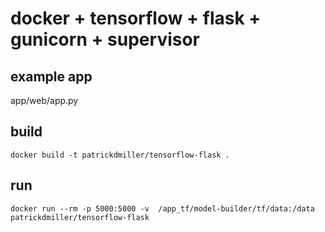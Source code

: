# docker + tensorflow + flask + gunicorn + supervisor

## example app

app/web/app.py

## build

```docker build -t patrickdmiller/tensorflow-flask .```


## run

```docker run --rm -p 5000:5000 -v  /app_tf/model-builder/tf/data:/data patrickdmiller/tensorflow-flask```